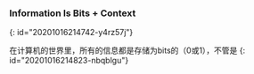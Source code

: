 ### Information Is Bits + Context
{: id="20201016214742-y4rz57j"}

在计算机的世界里，所有的信息都是存储为bits的（0或1），不管是
{: id="20201016214823-nbqblgu"}

